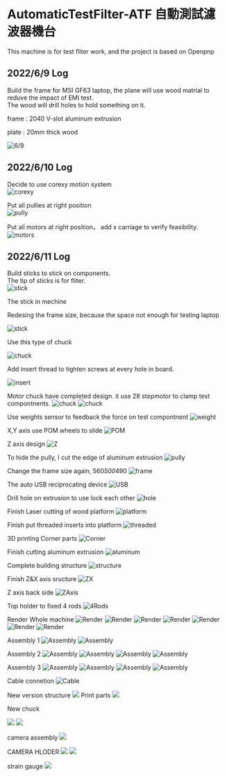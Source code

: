 # AutomaticTestFilter-ATF 自動測試濾波器機台

This machine is for test fliter work, and the project is based on Openpnp

## 2022/6/9 Log

Build the frame for MSI GF63 laptop, the plane will use wood matrial to reduve the impact of EMI test.  
The wood will drill holes to hold something on it.

frame : 2040 V-slot aluminum extrusion

plate : 20mm thick wood

![6/9](img/2022-06-09_15.29.12.png)

## 2022/6/10 Log

Decide to use corexy motion system  
![corexy](img/6a9e99aeec0aafb9233e9deea945becb.jpg)

Put all pullies at right position  
![pully](img/2022-06-11%2003.24.13.png)

Put all motors at right position， add x carriage to verify feasibility.  
![motors](img/2022-06-10%2021.09.02.png)

## 2022/6/11 Log

Build sticks to stick on components.  
The tip of sticks is for fliter.  
![stick](img/2022-06-11%2002.40.23.png)

The stick in mechine

Redesing the frame size, because the space not enough for testing laptop

![stick](img/2022-06-11%2002.40.53.png)

Use this type of chuck

![chuck](img/2022-06-11%2002.42.20.png)

Add insert thread to tighten screws at every hole in board.

![insert](img/2022-06-11%2003.20.32.png)

Motor chuck have completed design. it use 28 stepmotor to clamp test compontnents.
![chuck](img/2022-07-25%2017.49.41.png)
![chuck](img/2022-07-25%2017.50.02.png)

Use weights sensor to feedback the force on test compontnent
![weight](img/2022-07-30%2013.38.47.png)

X,Y axis use POM wheels to slide
![POM](img/2022-07-30%2013.39.09.png)

Z axis design
![Z](img/2022-07-30%2013.39.30.png)

To hide the pully, I cut the edge of aluminum extrusion
![pully](img/2022-07-30%2013.41.23.png)

Change the frame size again, 560*500*490
![frame](img/2022-07-30%2016.09.14.png)

The auto USB reciprocating device
![USB](img/2022-07-30%2016.55.43.png)

Drill hole on extrusion to use lock each other
![hole](img/2022-08-11%2010.22.49.png)

Finish Laser cutting of wood platform
![platform](img/P_20220909_093249.jpg)

Finish put threaded inserts into platform
![threaded](img/P_20220909_093257.jpg)

3D printing Corner parts
![Corner](img/P_20220909_095941.jpg)

Finish cutting aluminum extrusion
![aluminum]( img/P_20220922_085837.jpg)

Complete building structure
![structure]( img/P_20220922_095055.jpg)

Finish Z&X axis sructure
![ZX]( img/2022-10-04%2010.48.49.png)

Z axis back side
![ZAxis]( img/2022-10-04%2010.47.35.png)

Top holder to fixed 4 rods
![4Rods]( img/2022-10-04%2010.46.40.png)

Render Whole machine
![Render]( img/af768900-22e2-4597-92aa-3495d36290c9.PNG)
![Render]( img/conbine_2022-Oct-04_10-56-07AM-000_CustomizedView4991560266.png)
![Render]( img/conbine_2022-Oct-04_10-54-18AM-000_CustomizedView7426167878_png.png)
![Render]( img/conbine_2022-Oct-04_10-53-53AM-000_CustomizedView9045329116_png.png)
![Render]( img/conbine_2022-Oct-04_10-53-36AM-000_CustomizedView18705061372_png.png)
![Render]( img/conbine_2022-Oct-04_10-53-10AM-000_CustomizedView5602162276_png.png)
![Render]( img/conbine_2022-Oct-04_10-51-59AM-000_CustomizedView5602162276_png.png)

Assembly 1
![Assembly]( img/P_20220922_085837%20(1).jpg)
![Assembly]( img/P_20220922_095055%20(1).jpg)

Assembly 2
![Assembly]( img/P_20221101_090129.jpg)
![Assembly]( img/P_20221101_090135.jpg)
![Assembly]( img/P_20221101_091314.jpg)
![Assembly]( img/P_20221101_091530.jpg)

Assembly 3
![Assembly]( img/P_20221106_152703.jpg)
![Assembly]( img/P_20221106_152708.jpg)
![Assembly]( img/P_20221106_152714%20(1).jpg)
![Assembly]( img/P_20221106_152714.jpg)

Cable connetion
![Cable](img/P_20221122_091635.jpg)

New version structure
![](img/2022-11-22%2009.27.44.png)
Print parts
![](img/P_20221122_091712.jpg)

New chuck

![](img/2022-11-22%2009.27.31.png)
![](img/2022-11-22%2009.28.40.png)

camera assembly
![](img/P_20221122_092009.jpg)

CAMERA HLODER
![](img/2023-01-19%2009.20.21.png)
![](img/2023-01-19%2009.19.39.png)

strain gauge
![](img/0bfchl652za81.png)
